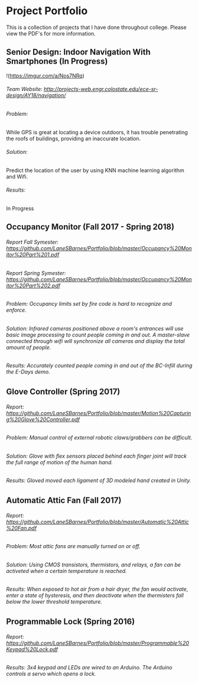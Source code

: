 # Project Portfolio
This is a collection of projects that I have done throughout college. Please view the PDF's for more information.

## Senior Design: Indoor Navigation With Smartphones (In Progress)
!(https://imgur.com/a/Nos7NRq)
###### Team Website: http://projects-web.engr.colostate.edu/ece-sr-design/AY18/navigation/
###### Problem: 
While GPS is great at locating a device outdoors, it has trouble penetrating the roofs of buildings, providing an inaccurate location.
###### Solution: 
Predict the location of the user by using KNN machine learning algorithm and Wifi.
###### Results: 
In Progress

## Occupancy Monitor (Fall 2017 - Spring 2018)
###### Report Fall Symester: https://github.com/LaneSBarnes/Portfolio/blob/master/Occupancy%20Monitor%20Part%201.pdf
###### Report Spring Symester: https://github.com/LaneSBarnes/Portfolio/blob/master/Occupancy%20Monitor%20Part%202.pdf
###### Problem: Occupancy limits set by fire code is hard to recognize and enforce.
###### Solution: Infrared cameras positioned above a room's entrances will use basic image processing to count people coming in and out. A master-slave connected through wifi will synchronize all cameras and display the total amount of people.
###### Results: Accurately counted people coming in and out of the BC-Infill during the E-Days demo.

## Glove Controller (Spring 2017)
###### Report: https://github.com/LaneSBarnes/Portfolio/blob/master/Motion%20Capturing%20Glove%20Controller.pdf
###### Problem: Manual control of external robotic claws/grabbers can be difficult.
###### Solution: Glove with flex sensors placed behind each finger joint will track the full range of motion of the human hand.
###### Results: Gloved moved each ligament of 3D modeled hand created in Unity.

## Automatic Attic Fan (Fall 2017)
###### Report: https://github.com/LaneSBarnes/Portfolio/blob/master/Automatic%20Attic%20Fan.pdf
###### Problem: Most attic fans are manually turned on or off.
###### Solution: Using CMOS transistors, thermistors, and relays, a fan can be activeted when a certain temperature is reached.
###### Results: When exposed to hot air from a hair dryer, the fan would activate, enter a state of hysteresis, and then deactivate when the thermisters fall below the lower threshold temperature.

## Programmable Lock (Spring 2016)
###### Report: https://github.com/LaneSBarnes/Portfolio/blob/master/Programmable%20Keypad%20Lock.pdf
###### Results: 3x4 keypad and LEDs are wired to an Arduino. The Arduino controls a servo which opens a lock.



